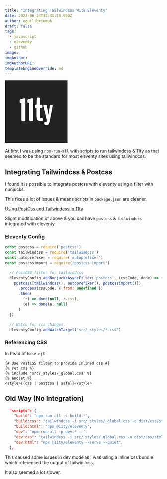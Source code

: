 ```yaml
---
title: "Integrating Tailwindcss With Eleventy"
date: 2023-06-24T12:41:18.950Z
author: equilibriumuk
draft: false
tags:
  - javascript
  - eleventy
  - github
image:
imgAuthor:
imgAuthorURL:
templateEngineOverride: md
---
```


![11ty logo](../_media/images/11ty-200.png)

At first I was using `npm-run-all` with scripts to run tailwindcss & 11ty as that seemed to be the standard for most eleventy sites using tailwindcss.

## Integrating Tailwindcss & Postcss

I found it is possible to integrate postcss with eleventy using a filter with nunjucks.

This fixes a lot of issues & means scripts in `package.json` are cleaner.

<i class="fa fa-link"></i> <a href="https://tnobody-github-io.vercel.app/blog/postcss-with-11ty/" target="_blank" rel="noopener noreferrer">Using PostCss and Tailwindcss in 11ty</a>

Slight modification of above & you can have `postcss` & `tailwindcss` integrated with eleventy.

### Eleventy Config

```js
const postcss = require('postcss')
const tailwindcss = require('tailwindcss')
const autoprefixer = require('autoprefixer')
const postcssimport = require('postcss-import')
```

```js
  // PostCSS filter for tailwindcss
  eleventyConfig.addNunjucksAsyncFilter('postcss', (cssCode, done) => {
    postcss([tailwindcss(), autoprefixer(), postcssimport()])
      .process(cssCode, { from: undefined })
      .then(
        (r) => done(null, r.css),
        (e) => done(e, null)
      )
  })
```

```js
  // Watch for css changes.
  eleventyConfig.addWatchTarget('src/_styles/*.css')
```

### Referencing CSS

In head of `base.njk`

```liquid
{# Use PostCSS filter to provide inlined css #}
{% set css %}
{% include "src/_styles/_global.css" %}
{% endset %}
<style>{{css | postcss | safe}}</style>
```

## Old Way (No Integration)

```json
  "scripts": {
    "build": "npm-run-all -s build:*",
    "build:css": "tailwindcss -i src/_styles/_global.css -o dist/css/styles.css --minify --postcss",
    "build:html": "npx @11ty/eleventy",
    "dev": "npm-run-all -p dev:* -r",
    "dev:css": "tailwindcss -i src/_styles/_global.css -o dist/css/styles.css --watch",
    "dev:html": "npx @11ty/eleventy --serve --quiet",
  },
```

This caused some issues in dev mode as I was using a inline css bundle which referenced the output of tailwindcss.

It also seemed a lot slower.